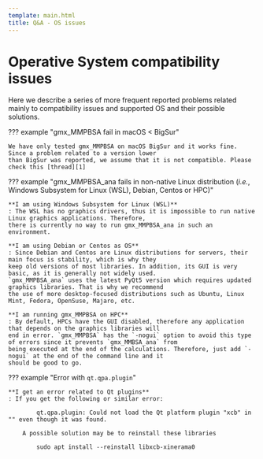 ```yaml
---
template: main.html
title: Q&A - OS issues
---
```


# Operative System compatibility issues
Here we describe a series of more frequent reported problems related mainly to compatibility issues and 
supported OS and their possible solutions.

??? example "gmx_MMPBSA fail in macOS < BigSur"
    
    We have only tested gmx_MMPBSA on macOS BigSur and it works fine. Since a problem related to a version lower 
    than BigSur was reported, we assume that it is not compatible. Please check this [thread][1]

??? example "gmx_MMPBSA_ana fails in non-native Linux distribution (_i.e._, Windows Subsystem for Linux (WSL), Debian, 
    Centos or HPC)"

    **I am using Windows Subsystem for Linux (WSL)**
    : The WSL has no graphics drivers, thus it is impossible to run native Linux graphics applications. Therefore, 
    there is currently no way to run gmx_MMPBSA_ana in such an environment.

    **I am using Debian or Centos as OS**
    : Since Debian and Centos are Linux distributions for servers, their main focus is stability, which is why they 
    keep old versions of most libraries. In addition, its GUI is very basic, as it is generally not widely used. 
    `gmx_MMPBSA_ana` uses the latest PyQt5 version which requires updated graphics libraries. That is why we recommend 
    the use of more desktop-focused distributions such as Ubuntu, Linux Mint, Fedora, OpenSuse, Majaro, etc.
    
    **I am running gmx_MMPBSA on HPC**
    : By default, HPCs have the GUI disabled, therefore any application that depends on the graphics libraries will 
    end in error. `gmx_MMPBSA` has the `-nogui` option to avoid this type of errors since it prevents `gmx_MMBSA_ana` from 
    being executed at the end of the calculations. Therefore, just add `-nogui` at the end of the command line and it
    should be good to go.
    
??? example "Error with `qt.qpa.plugin`"

    **I get an error related to Qt plugins**
    : If you get the following or similar error:

            qt.qpa.plugin: Could not load the Qt platform plugin "xcb" in "" even though it was found.
    
        A possible solution may be to reinstall these libraries
            
            sudo apt install --reinstall libxcb-xinerama0


  [1]: https://groups.google.com/g/gmx_mmpbsa/c/bk-PZl4hZzo